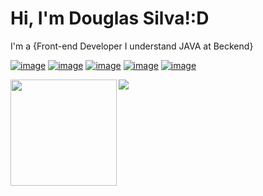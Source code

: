  

<h1>Hi, I'm Douglas Silva!:D</h2>
<p>I'm a {Front-end Developer I understand JAVA at Beckend}</p>
  
[![image](https://img.shields.io/badge/LinkedIn-0077B5?style=for-the-badge&logo=linkedin&logoColor=white)](https://www.linkedin.com/in/douglas-silva-926345147/)
[![image](https://img.shields.io/badge/Instagram-E4405F?style=for-the-badge&logo=instagram&logoColor=white)](https://www.instagram.com/dodo_odouglas/)
[![image](https://img.shields.io/badge/Twitter-1DA1F2?style=for-the-badge&logo=twitter&logoColor=white)](https://twitter.com/Ediigas1)
[![image](https://img.shields.io/badge/Gmail-D14836?style=for-the-badge&logo=gmail&logoColor=white)](mailto:produtor.douglas.edig@gmail.com)
[![image](https://img.shields.io/badge/Microsoft_Outlook-0078D4?style=for-the-badge&logo=microsoft-outlook&logoColor=white)](mailto:douglas.edig@outlook.com)



<div>
  <img height="170" align="left" src="https://github-readme-stats.vercel.app/api?username=Ediigas&show_icons=true&theme=radical" />
  <img src="https://github-readme-stats.vercel.app/api/top-langs/?username=Ediigas&theme=radical" />
</div>
<br>
